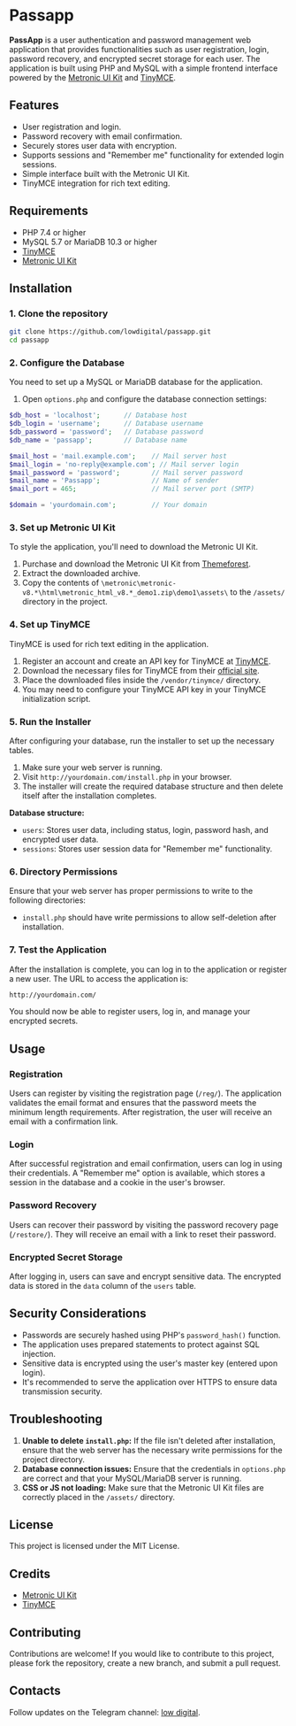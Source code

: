 
# Passapp

**PassApp** is a user authentication and password management web application that provides functionalities such as user registration, login, password recovery, and encrypted secret storage for each user. The application is built using PHP and MySQL with a simple frontend interface powered by the [Metronic UI Kit](https://themeforest.net/item/metronic-responsive-admin-dashboard-template/4021469) and [TinyMCE](https://www.tiny.cloud/).

## Features

- User registration and login.
- Password recovery with email confirmation.
- Securely stores user data with encryption.
- Supports sessions and "Remember me" functionality for extended login sessions.
- Simple interface built with the Metronic UI Kit.
- TinyMCE integration for rich text editing.

## Requirements

- PHP 7.4 or higher
- MySQL 5.7 or MariaDB 10.3 or higher
- [TinyMCE](https://www.tiny.cloud/)
- [Metronic UI Kit](https://themeforest.net/item/metronic-responsive-admin-dashboard-template/4021469)

## Installation

### 1. Clone the repository

```bash
git clone https://github.com/lowdigital/passapp.git
cd passapp
```

### 2. Configure the Database

You need to set up a MySQL or MariaDB database for the application.

1. Open `options.php` and configure the database connection settings:

```php
$db_host = 'localhost';      // Database host
$db_login = 'username';      // Database username
$db_password = 'password';   // Database password
$db_name = 'passapp';        // Database name

$mail_host = 'mail.example.com';    // Mail server host
$mail_login = 'no-reply@example.com'; // Mail server login
$mail_password = 'password';        // Mail server password
$mail_name = 'Passapp';             // Name of sender
$mail_port = 465;                   // Mail server port (SMTP)

$domain = 'yourdomain.com';         // Your domain
```

### 3. Set up Metronic UI Kit

To style the application, you'll need to download the Metronic UI Kit.

1. Purchase and download the Metronic UI Kit from [Themeforest](https://themeforest.net/item/metronic-responsive-admin-dashboard-template/4021469).
2. Extract the downloaded archive.
3. Copy the contents of `\metronic\metronic-v8.*\html\metronic_html_v8.*_demo1.zip\demo1\assets\` to the `/assets/` directory in the project.

### 4. Set up TinyMCE

TinyMCE is used for rich text editing in the application.

1. Register an account and create an API key for TinyMCE at [TinyMCE](https://www.tiny.cloud/).
2. Download the necessary files for TinyMCE from their [official site](https://www.tiny.cloud/).
3. Place the downloaded files inside the `/vendor/tinymce/` directory.
4. You may need to configure your TinyMCE API key in your TinyMCE initialization script.

### 5. Run the Installer

After configuring your database, run the installer to set up the necessary tables.

1. Make sure your web server is running.
2. Visit `http://yourdomain.com/install.php` in your browser.
3. The installer will create the required database structure and then delete itself after the installation completes.

**Database structure:**

- `users`: Stores user data, including status, login, password hash, and encrypted user data.
- `sessions`: Stores user session data for "Remember me" functionality.

### 6. Directory Permissions

Ensure that your web server has proper permissions to write to the following directories:

- `install.php` should have write permissions to allow self-deletion after installation.

### 7. Test the Application

After the installation is complete, you can log in to the application or register a new user. The URL to access the application is:

```bash
http://yourdomain.com/
```

You should now be able to register users, log in, and manage your encrypted secrets.

## Usage

### Registration

Users can register by visiting the registration page (`/reg/`). The application validates the email format and ensures that the password meets the minimum length requirements. After registration, the user will receive an email with a confirmation link.

### Login

After successful registration and email confirmation, users can log in using their credentials. A "Remember me" option is available, which stores a session in the database and a cookie in the user's browser.

### Password Recovery

Users can recover their password by visiting the password recovery page (`/restore/`). They will receive an email with a link to reset their password.

### Encrypted Secret Storage

After logging in, users can save and encrypt sensitive data. The encrypted data is stored in the `data` column of the `users` table.

## Security Considerations

- Passwords are securely hashed using PHP's `password_hash()` function.
- The application uses prepared statements to protect against SQL injection.
- Sensitive data is encrypted using the user's master key (entered upon login).
- It's recommended to serve the application over HTTPS to ensure data transmission security.

## Troubleshooting

1. **Unable to delete `install.php`:** If the file isn't deleted after installation, ensure that the web server has the necessary write permissions for the project directory.
2. **Database connection issues:** Ensure that the credentials in `options.php` are correct and that your MySQL/MariaDB server is running.
3. **CSS or JS not loading:** Make sure that the Metronic UI Kit files are correctly placed in the `/assets/` directory.

## License

This project is licensed under the MIT License.

## Credits

- [Metronic UI Kit](https://themeforest.net/item/metronic-responsive-admin-dashboard-template/4021469)
- [TinyMCE](https://www.tiny.cloud/)

## Contributing

Contributions are welcome! If you would like to contribute to this project, please fork the repository, create a new branch, and submit a pull request.

## Contacts

Follow updates on the Telegram channel: [low digital](https://t.me/low_digital).
